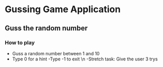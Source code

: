 # Gussing Game Application

## Guss the random number

### How to play
- Guss a random number between 1 and 10
- Type 0 for a hint
-Type -1 to exit \n
-Stretch task: Give the user 3 trys